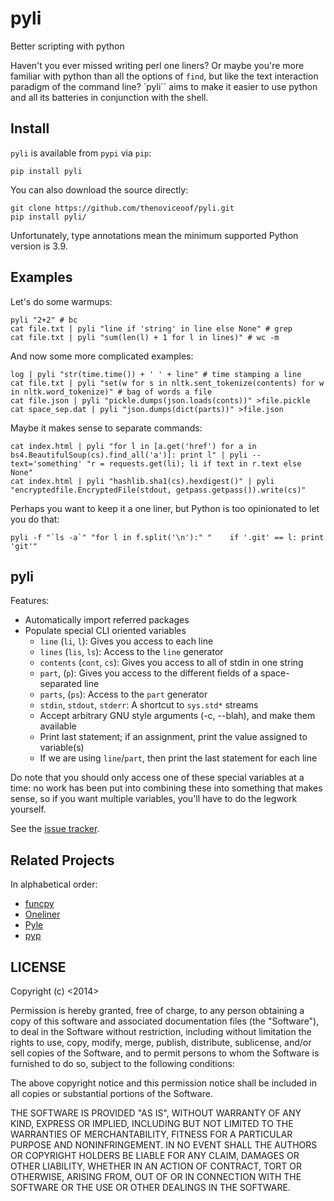 # pyli

Better scripting with python

Haven't you ever missed writing perl one liners? Or maybe you're more
familiar with python than all the options of `find`, but like the text
interaction paradigm of the command line? `pyli`` aims to make it
easier to use python and all its batteries in conjunction with the
shell.

## Install

`pyli` is available from `pypi` via `pip`:

```
pip install pyli
```

You can also download the source directly:

```
git clone https://github.com/thenoviceoof/pyli.git
pip install pyli/
```

Unfortunately, type annotations mean the minimum supported Python
version is 3.9.

## Examples

Let's do some warmups:

```
pyli "2+2" # bc
cat file.txt | pyli "line if 'string' in line else None" # grep
cat file.txt | pyli "sum(len(l) + 1 for l in lines)" # wc -m
```

And now some more complicated examples:

```
log | pyli "str(time.time()) + ' ' + line" # time stamping a line
cat file.txt | pyli "set(w for s in nltk.sent_tokenize(contents) for w in nltk.word_tokenize)" # bag of words a file
cat file.json | pyli "pickle.dumps(json.loads(conts))" >file.pickle
cat space_sep.dat | pyli "json.dumps(dict(parts))" >file.json
```

Maybe it makes sense to separate commands:

```
cat index.html | pyli "for l in [a.get('href') for a in bs4.BeautifulSoup(cs).find_all('a')]: print l" | pyli --text='something' "r = requests.get(li); li if text in r.text else None"
cat index.html | pyli "hashlib.sha1(cs).hexdigest()" | pyli "encryptedfile.EncryptedFile(stdout, getpass.getpass()).write(cs)"
```

Perhaps you want to keep it a one liner, but Python is too opinionated
to let you do that:

```
pyli -f "`ls -a`" "for l in f.split('\n'):" "    if '.git' == l: print 'git'"
```

## pyli

Features:

- Automatically import referred packages
- Populate special CLI oriented variables
    - ``line`` (``li``, ``l``): Gives you access to each line
    - ``lines`` (``lis``, ``ls``): Access to the ``line`` generator
    - ``contents`` (``cont``, ``cs``): Gives you access to all of stdin
      in one string
    - ``part``, (``p``): Gives you access to the different fields of a
      space-separated line
    - ``parts``, (``ps``): Access to the ``part`` generator
    - ``stdin``, ``stdout``, ``stderr``: A shortcut to ``sys.std*`` streams
    - Accept arbitrary GNU style arguments (-c, --blah), and make them available
    - Print last statement; if an assignment, print the value assigned
      to variable(s)
    - If we are using ``line``/``part``, then print the last statement
      for each line

Do note that you should only access one of these special variables at
a time: no work has been put into combining these into something that
makes sense, so if you want multiple variables, you'll have to do the
legwork yourself.

See the [issue tracker](https://github.com/thenoviceoof/pyli/issues?state=open).

## Related Projects

In alphabetical order:

- [funcpy](http://www.pixelbeat.org/scripts/funcpy)
- [Oneliner](https://github.com/gvalkov/python-oneliner)
- [Pyle](https://github.com/aljungberg/pyle)
- [pyp](https://code.google.com/p/pyp/)

## LICENSE

Copyright (c) <2014> <thenoviceoof>

Permission is hereby granted, free of charge, to any person obtaining a copy
of this software and associated documentation files (the "Software"), to deal
in the Software without restriction, including without limitation the rights
to use, copy, modify, merge, publish, distribute, sublicense, and/or sell
copies of the Software, and to permit persons to whom the Software is
furnished to do so, subject to the following conditions:

The above copyright notice and this permission notice shall be included in
all copies or substantial portions of the Software.

THE SOFTWARE IS PROVIDED "AS IS", WITHOUT WARRANTY OF ANY KIND, EXPRESS OR
IMPLIED, INCLUDING BUT NOT LIMITED TO THE WARRANTIES OF MERCHANTABILITY,
FITNESS FOR A PARTICULAR PURPOSE AND NONINFRINGEMENT. IN NO EVENT SHALL THE
AUTHORS OR COPYRIGHT HOLDERS BE LIABLE FOR ANY CLAIM, DAMAGES OR OTHER
LIABILITY, WHETHER IN AN ACTION OF CONTRACT, TORT OR OTHERWISE, ARISING FROM,
OUT OF OR IN CONNECTION WITH THE SOFTWARE OR THE USE OR OTHER DEALINGS IN
THE SOFTWARE.
